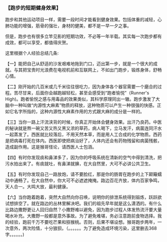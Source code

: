 ### 【跑步的短期健身效果】

跑步和其他运动项目一样，需要一段时间才能看到健身效果。包括体重的减轻，心肺功能的增强，筋骨的强壮，身材的健美，都不是一早一夕之事。

但是，跑步也有很多立竿见影的短期功效，不必等一年半载。其实每一次跑步都有成效，都可以享受，都值得庆贺。

这里根据个人经验总结几条:

【一】能把自己从舒适的沙发艰难地拖到门口，迈出第一步，就是一个很大的成就。与其把宝贵时光浪费在电视机前和互联网上，不如出门跑步，锻炼身体，舒畅心情。

【二】刚开始的几百米或几千米往往很吃力，因为身体各个器官需要一个磨合的过程。苦尽甘来，后面你会越跑越轻松，甚至会感受到“跑者愉悦”（Runner's High)。跑者愉悦之感与用毒品的效果类似，其科学原理同出一辙。跑步激发了大脑中一种叫做“内源性大麻素”物质的释放，这种物质可以产生一种很强的快感。正如它名字所指的，这种内源性大麻素作用的方式跟大麻的成分是一样的。

【三】当你一路上汗流浃背的时候，你真正开始体会健身效果。出汗乃良药。中医的秘诀就是熬一碗又苦又热又黑又浓的草药，病人喝下，立马发汗，病菌连同汗水一起蒸发了。西医就比较落后，不用天然本草，而是用人工合成的化学物质。西药是把病毒打死在体内。西医即使把病治好了，人体内还会有药物残留和病菌残骸，造成副作用。这是猴哥怪论，请西医人士包涵。

【四】有时你发现痰和鼻涕多了，因为你的呼吸系统在清新的空气中得到清洗，把污水拍出来了。有痰就吐，有鼻涕就擤，在大自然里，大可不必讲公共卫生。

【五】有时你发现自己一路放炮，请不要脸红，那是你的肠胃在跑步的上下颠簸蠕动中通畅了。在大自然中，你大可不必遮遮掩掩。路边百花齐放，体内百家争鸣，天人合一。大鸣大放，最利健康。

【六】当你跑着跑着，突然大自然向你召唤，说明你的排泄系统得到锻炼，跃跃欲试想排空了。就在路边的丛林里解决吧。我们的祖先早年就是这么潇洒的。有什么比路边撒野更让人回归自然？小撒野难以避免，因为跑步过程人体发热流汗要大量喝水补充。大撒野一般都是意外事故。为了避免难堪，务必注意跑前食物选择。我的经验，跑前千万不要吃芒果和猕猴桃。否则，后果不堪设想。猴哥跑步两年，一次意外，两次险情，十分狼狈。（。。。。。。为了避免造成环境污染，这里删去368字。。。。。。)
